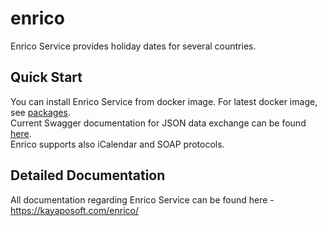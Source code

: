 # enrico
Enrico Service provides holiday dates for several countries.

## Quick Start
You can install Enrico Service from docker image. For latest docker image, see [packages](https://github.com/jurajmajer/enrico/pkgs/container/enrico%2Fenrico).\
Current Swagger documentation for JSON data exchange can be found [here](https://kayaposoft.com/enrico/json/v3.0/openapi/).\
Enrico supports also iCalendar and SOAP protocols.

## Detailed Documentation
All documentation regarding Enrico Service can be found here - https://kayaposoft.com/enrico/
